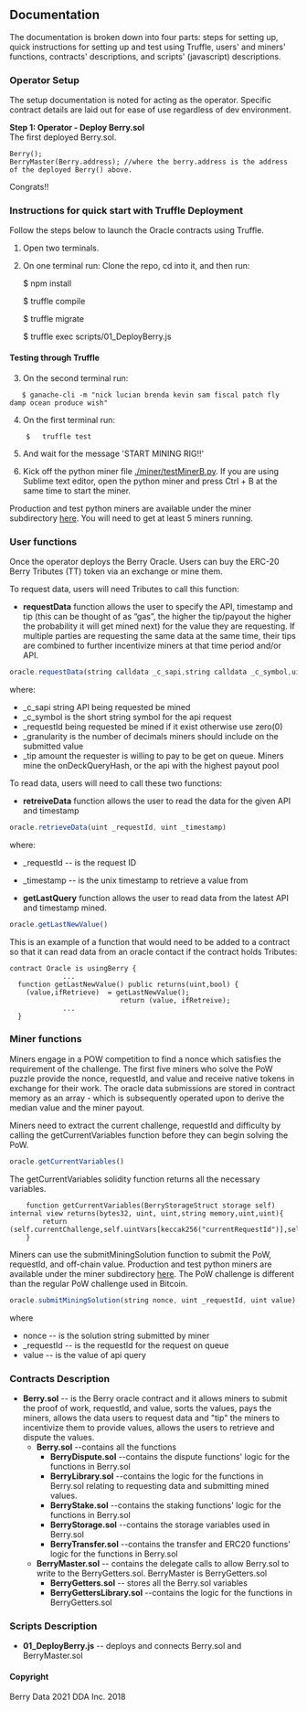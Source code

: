 ## Documentation <a name="Documentation"> </a>  
The documentation is broken down into four parts: steps for setting up, quick instructions for setting up and test using Truffle, users' and miners' functions, contracts' descriptions, and scripts' (javascript) descriptions.


### Operator Setup <a name="operator-setup"> </a>  
The setup documentation is noted for acting as the operator. Specific contract details are laid out for ease of use regardless of dev environment. 

**Step 1: Operator - Deploy Berry.sol**  
The first deployed Berry.sol.

```solidity
Berry();
BerryMaster(Berry.address); //where the berry.address is the address of the deployed Berry() above.
```
Congrats!!

<!---

  $ npm install berry

On contracts use “is usingBerry” to access these functions: requestData, retreiveData,  getLastQuery.
-->

### Instructions for quick start with Truffle Deployment <a name="Quick-Deployment"> </a> 
Follow the steps below to launch the Oracle contracts using Truffle. 

1. Open two terminals.

2. On one terminal run:
    Clone the repo, cd into it, and then run:

    $ npm install

    $ truffle compile

    $ truffle migrate

    $ truffle exec scripts/01_DeployBerry.js

#### Testing through Truffle<a name="testing"> </a>

3. On the second terminal run:
```solidity
   $ ganache-cli -m "nick lucian brenda kevin sam fiscal patch fly damp ocean produce wish"
```
4. On the first terminal run: 
```solidity
    $   truffle test
```
5. And wait for the message 'START MINING RIG!!'

6. Kick off the python miner file [./miner/testMinerB.py](./miner/testMinerB.py). If you are using Sublime text editor, open the python miner and press Ctrl + B at the same time to start the miner.

Production and test python miners are available under the miner subdirectory [here](./miner/). You will need to get at least 5 miners running.

### User functions <a name="user-fx"> </a>  
Once the operator deploys the Berry Oracle. Users can buy the ERC-20 Berry Tributes (TT) token via an exchange or mine them.

To request data, users will need Tributes to call this function:
* <b>requestData</b> function allows the user to specify the API, timestamp and tip (this can be thought of as “gas”, the higher the tip/payout the higher the probability it will get mined next) for the value they are requesting.  If multiple parties are requesting the same data at the same time, their tips are combined to further incentivize miners at that time period and/or API. 

```javascript
oracle.requestData(string calldata _c_sapi,string calldata _c_symbol,uint _requestId,uint _granularity, uint _tip)
```
where:
   * \_c_sapi string API being requested be mined
   * \_c_symbol is the short string symbol for the api request
   * \_requestId being requested be mined if it exist otherwise use zero(0)
   * \_granularity is the number of decimals miners should include on the submitted value
   * \_tip amount the requester is willing to pay to be get on queue. Miners mine the onDeckQueryHash, or the api with the highest payout pool


To read data, users will need to call these two functions: 
* <b>retreiveData</b> function allows the user to read the data for the given API and timestamp
```javascript
oracle.retrieveData(uint _requestId, uint _timestamp)
```
where:
  * \_requestId -- is the request ID
  * \_timestamp -- is the unix timestamp to retrieve a value from

* <b>getLastQuery</b> function allows the user to read data from the latest API and timestamp mined. 
```javascript
oracle.getLastNewValue()
```

This is an example of a function that would need to be added to a contract so that it can read data from an oracle contact if the contract holds Tributes:
```Solidity
contract Oracle is usingBerry {
             ...
  function getLastNewValue() public returns(uint,bool) {
    (value,ifRetrieve)  = getLastNewValue();
                           return (value, ifRetreive);
             ...
  }
```
### Miner functions <a name="miner-fx"> </a>  
Miners engage in a POW competition to find a nonce which satisfies the requirement of the challenge.  The first five miners who solve the PoW puzzle provide the nonce, requestId, and value and receive native tokens in exchange for their work.  The oracle data submissions are stored in contract memory as an array - which is subsequently operated upon to derive the median value and the miner payout. 

Miners need to extract the current challenge, requestId and difficulty by calling the getCurrentVariables function before they can begin solving the PoW.

```javascript
oracle.getCurrentVariables()
```

The getCurrentVariables solidity function returns all the necessary variables. 
```solidity
    function getCurrentVariables(BerryStorageStruct storage self) internal view returns(bytes32, uint, uint,string memory,uint,uint){    
        return (self.currentChallenge,self.uintVars[keccak256("currentRequestId")],self.uintVars[keccak256("difficulty")],self.requestDetails[self.uintVars[keccak256("currentRequestId")]].queryString,self.requestDetails[self.uintVars[keccak256("currentRequestId")]].apiUintVars[keccak256("granularity")],self.requestDetails[self.uintVars[keccak256("currentRequestId")]].apiUintVars[keccak256("totalTip")]);
    }
```

Miners can use the submitMiningSolution function to submit the PoW, requestId, and off-chain value. Production and test python miners are available under the miner subdirectory [here](./miner/).  The PoW challenge is different than the regular PoW challenge used in Bitcoin. 

```javascript
oracle.submitMiningSolution(string nonce, uint _requestId, uint value)
```
where 
  * nonce -- is the solution string submitted by miner
  * \_requestId -- is the requestId for the request on queue
  * value -- is the value of api query


### Contracts Description <a name="Contracts-Description"> </a>
* <b>Berry.sol</b> -- is the Berry oracle contract and it allows miners to submit the proof of work, requestId, and value, sorts the values, pays the miners, allows the data users to request data and "tip" the miners to incentivize them to provide values, allows the users to retrieve and dispute the values.
    * <b>Berry.sol</b> --contains all the functions
       * <b>BerryDispute.sol</b> --contains the dispute functions' logic for the functions in Berry.sol
       * <b>BerryLibrary.sol</b> --contains the logic for the functions in Berry.sol relating to requesting data and submitting mined values.
       * <b>BerryStake.sol</b> --contains the staking functions' logic for the functions in Berry.sol
       * <b>BerryStorage.sol</b> --contains the storage variables used in Berry.sol
       * <b>BerryTransfer.sol</b> --contains the transfer and ERC20 functions' logic for the functions in Berry.sol
    * <b>BerryMaster.sol</b> -- contains the delegate calls to allow Berry.sol to write to the BerryGetters.sol. BerryMaster is BerryGetters.sol
       * <b>BerryGetters.sol</b> -- stores all the Berry.sol variables 
       * <b>BerryGettersLibrary.sol</b> --contains the logic for the functions in BerryGetters.sol


### Scripts Description <a name="Scripts-Description"> </a>

* <b>01_DeployBerry.js</b> -- deploys and connects Berry.sol and BerryMaster.sol


#### Copyright

Berry Data 2021
DDA Inc. 2018